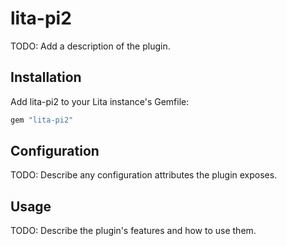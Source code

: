 # lita-pi2

TODO: Add a description of the plugin.

## Installation

Add lita-pi2 to your Lita instance's Gemfile:

``` ruby
gem "lita-pi2"
```

## Configuration

TODO: Describe any configuration attributes the plugin exposes.

## Usage

TODO: Describe the plugin's features and how to use them.

